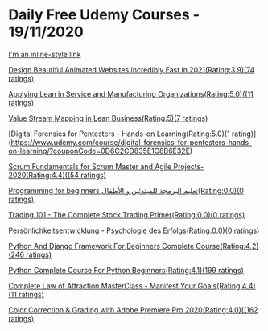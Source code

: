 # Daily Free Udemy Courses - 19/11/2020


[I'm an inline-style link](https://www.google.com)



[Design Beautiful Animated Websites Incredibly Fast in 2021(Rating:3.9)(74 ratings)](https://www.udemy.com/course/design-beautiful-animated-websites-incredibly-fast/?couponCode=F80ECAE398A1183DD1B1)

[Applying Lean in Service and Manufacturing Organizations(Rating:5.0)((11 ratings)](https://www.udemy.com/course/applying-lean-in-service-and-manufacturing-organizations/?couponCode=6EFF21EC3492B737FEC3)

[Value Stream Mapping in Lean Business(Rating:5)(7 ratings)](https://www.udemy.com/course/value-stream-mapping-in-lean-business/?couponCode=A326233E6A253D708B0A)

[Digital Forensics for Pentesters - Hands-on Learning(Rating:5.0)(1 rating)]
(https://www.udemy.com/course/digital-forensics-for-pentesters-hands-on-learning/?couponCode=0D6C2CD835E1C8B6E32E)

[Scrum Fundamentals for Scrum Master and Agile Projects- 2020(Rating:4.4)((54 ratings)](https://www.udemy.com/course/scrum-genman/?couponCode=SCRUMNOVNOW)

[Programming for beginners تعليم البرمجة للمبتدئين و الأطفال(Rating:0.0)(0 ratings)](https://www.udemy.com/course/programming-for-beginners-w/?couponCode=UDBL2020)

[Trading 101 - The Complete Stock Trading Primer(Rating:0.0)(0 ratings)](https://www.udemy.com/course/trading-101-the-complete-stock-trading-primer/?couponCode=TRADING_FREE_LAUNCH)

[Persönlichkeitsentwicklung - Psychologie des Erfolgs(Rating:0.0)(0 ratings)](https://www.udemy.com/course/personlichkeitsentwicklung-psychologie-des-erfolgs/?couponCode=PERSOSTART)

[Python And Django Framework For Beginners Complete Course(Rating:4.2)(246 ratings)](https://www.udemy.com/course/python-and-django-for-beginners/?couponCode=9ED1AD146BB0835DB967)

[Python Complete Course For Python Beginners(Rating:4.1)(199 ratings)](https://www.udemy.com/course/python-complete-course-for-beginners/?couponCode=BA086979E4592796C78A)

[Complete Law of Attraction MasterClass - Manifest Your Goals(Rating:4.4)(11 ratings)](https://www.udemy.com/course/lawofattractionmasterclass/?couponCode=MANIFESTING)

[Color Correction & Grading with Adobe Premiere Pro 2020(Rating:4.0)((162 ratings)](https://www.udemy.com/course/color-correction-grading-with-adobe-premiere-pro/?couponCode=26D12D7D34BA25AE0058)
